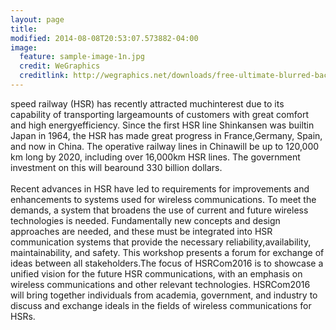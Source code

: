 ```yaml
---
layout: page
title: 
modified: 2014-08-08T20:53:07.573882-04:00
image:
  feature: sample-image-1n.jpg
  credit: WeGraphics
  creditlink: http://wegraphics.net/downloads/free-ultimate-blurred-background-pack/
---
```



speed railway (HSR) has recently attracted muchinterest due to its capability of transporting largeamounts of customers with great comfort and high energyefficiency. Since the first HSR line Shinkansen was builtin Japan in 1964, the HSR has made great progress in France,Germany, Spain, and now in China. The operative railway lines in Chinawill be up to 120,000 km long by 2020, including over 16,000km HSR lines. The government investment on this will bearound 330 billion dollars.<br><br>Recent advances in HSR have led to requirements for improvements and enhancements to systems used for wireless communications. To meet the demands, a system that broadens the use of current and future wireless technologies is needed. Fundamentally new concepts and design approaches are needed, and these must be integrated into HSR communication systems that provide the necessary reliability,availability, maintainability, and safety. This workshop presents a forum for exchange of ideas between all stakeholders.The focus of HSRCom2016 is to showcase a unified vision for the future HSR communications, with an emphasis on wireless communications and other relevant technologies. HSRCom2016 will bring together individuals from academia, government, and industry to discuss and exchange ideals in the fields of wireless communications for HSRs.
